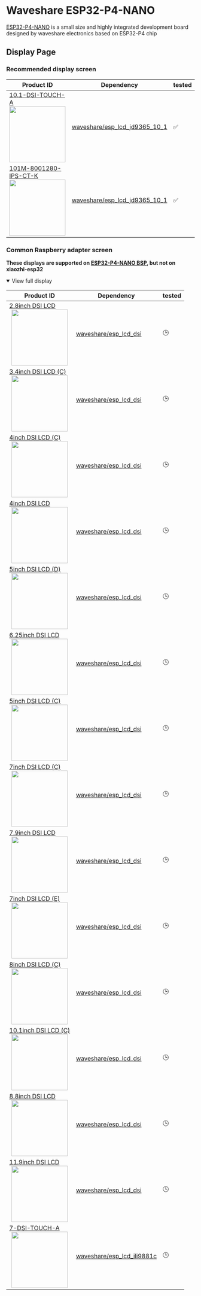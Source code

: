 # Waveshare ESP32-P4-NANO


[ESP32-P4-NANO](https://www.waveshare.com/esp32-p4-nano.htm) is a small size and highly integrated development board designed by waveshare electronics based on ESP32-P4 chip



## Display Page


### Recommended display screen

| Product ID                                                                                                                                                                                                                                                                                               | Dependency                                                       | tested |
|----------------------------------------------------------------------------------------------------------------------------------------------------------------------------------------------------------------------------------------------------------------------------------------------------------|------------------------------------------------------------------|--------|
| [10.1-DSI-TOUCH-A](https://www.waveshare.com/10.1-dsi-touch-a.htm) <br/><img style="width: 150px; height: auto; display: block; margin: 0 auto;" src="https://www.waveshare.com/media/catalog/product/cache/1/image/800x800/9df78eab33525d08d6e5fb8d27136e95/1/0/10.1-dsi-touch-a-1.jpg"> | [waveshare/esp_lcd_jd9365_10_1](https://github.com/waveshareteam/Waveshare-ESP32-components/tree/master/display/lcd/esp_lcd_jd9365_10_1) | ✅      |
| [101M-8001280-IPS-CT-K](https://www.waveshare.com/101m-8001280-ips-ct-k.htm) <br/><img style="width: 150px; height: auto; display: block; margin: 0 auto;" src="https://www.waveshare.com/media/catalog/product/cache/1/image/800x800/9df78eab33525d08d6e5fb8d27136e95/1/0/101m-8001280-ips-ct-k-1.jpg"> | [waveshare/esp_lcd_jd9365_10_1](https://github.com/waveshareteam/Waveshare-ESP32-components/tree/master/display/lcd/esp_lcd_jd9365_10_1) | ✅      |

### Common Raspberry adapter screen

**These displays are supported on [ESP32-P4-NANO BSP](https://github.com/waveshareteam/Waveshare-ESP32-components/tree/master/bsp/esp32_p4_nano), but not on xiaozhi-esp32**

<details open>
<summary>View full display</summary>

| Product ID                                                                                                                                                                                                                                                                                               | Dependency                                                       | tested |
|----------------------------------------------------------------------------------------------------------------------------------------------------------------------------------------------------------------------------------------------------------------------------------------------------------|------------------------------------------------------------------|--------|
| [2.8inch DSI LCD](https://www.waveshare.com/2.8inch-dsi-lcd.htm) <br/><img style="width: 150px; height: auto; display: block; margin: 0 auto;" src="https://www.waveshare.com/media/catalog/product/cache/1/thumbnail/122x122/9df78eab33525d08d6e5fb8d27136e95/2/_/2.8inch-dsi-lcd-3.jpg">               | [waveshare/esp_lcd_dsi](https://github.com/waveshareteam/Waveshare-ESP32-components/tree/master/display/lcd/esp_lcd_dsi)                 | 🕒      |
| [3.4inch DSI LCD (C)](https://www.waveshare.com/3.4inch-dsi-lcd-c.htm) <br/><img style="width: 150px; height: auto; display: block; margin: 0 auto;" src="https://www.waveshare.com/media/catalog/product/cache/1/image/800x800/9df78eab33525d08d6e5fb8d27136e95/3/_/3.4inch-dsi-lcd-c-1.jpg">           | [waveshare/esp_lcd_dsi](https://github.com/waveshareteam/Waveshare-ESP32-components/tree/master/display/lcd/esp_lcd_dsi)                 | 🕒      |
| [4inch DSI LCD (C)](https://www.waveshare.com/4inch-dsi-lcd-c.htm) <br/><img style="width: 150px; height: auto; display: block; margin: 0 auto;" src="https://www.waveshare.com/media/catalog/product/cache/1/image/800x800/9df78eab33525d08d6e5fb8d27136e95/4/i/4inch-dsi-lcd-c-1.jpg">                 | [waveshare/esp_lcd_dsi](https://github.com/waveshareteam/Waveshare-ESP32-components/tree/master/display/lcd/esp_lcd_dsi)                 | 🕒      |
| [4inch DSI LCD](https://www.waveshare.com/4inch-dsi-lcd.htm) <br/><img style="width: 150px; height: auto; display: block; margin: 0 auto;" src="https://www.waveshare.com/media/catalog/product/cache/1/image/800x800/9df78eab33525d08d6e5fb8d27136e95/4/i/4inch-dsi-lcd-1.jpg">                         | [waveshare/esp_lcd_dsi](https://github.com/waveshareteam/Waveshare-ESP32-components/tree/master/display/lcd/esp_lcd_dsi)                 | 🕒      |
| [5inch DSI LCD (D)](https://www.waveshare.com/5inch-dsi-lcd-d.htm) <br/><img style="width: 150px; height: auto; display: block; margin: 0 auto;" src="https://www.waveshare.com/media/catalog/product/cache/1/image/800x800/9df78eab33525d08d6e5fb8d27136e95/5/i/5inch-dsi-lcd-d-2.jpg">                 | [waveshare/esp_lcd_dsi](https://github.com/waveshareteam/Waveshare-ESP32-components/tree/master/display/lcd/esp_lcd_dsi)                 | 🕒      |
| [6.25inch DSI LCD](https://www.waveshare.com/6.25inch-dsi-lcd.htm) <br/><img style="width: 150px; height: auto; display: block; margin: 0 auto;" src="https://www.waveshare.com/media/catalog/product/cache/1/image/800x800/9df78eab33525d08d6e5fb8d27136e95/6/_/6.25inch-dsi-lcd-2.jpg">                | [waveshare/esp_lcd_dsi](https://github.com/waveshareteam/Waveshare-ESP32-components/tree/master/display/lcd/esp_lcd_dsi)                 | 🕒      |
| [5inch DSI LCD (C)](https://www.waveshare.com/5inch-dsi-lcd-c.htm) <br/><img style="width: 150px; height: auto; display: block; margin: 0 auto;" src="https://www.waveshare.com/media/catalog/product/cache/1/image/800x800/9df78eab33525d08d6e5fb8d27136e95/5/i/5inch-dsi-lcd-c-2.jpg">                 | [waveshare/esp_lcd_dsi](https://github.com/waveshareteam/Waveshare-ESP32-components/tree/master/display/lcd/esp_lcd_dsi)                 | 🕒      |
| [7inch DSI LCD (C)](https://www.waveshare.com/7inch-dsi-lcd-c-with-case-a.htm) <br/><img style="width: 150px; height: auto; display: block; margin: 0 auto;" src="https://www.waveshare.com/media/catalog/product/cache/1/image/800x800/9df78eab33525d08d6e5fb8d27136e95/7/i/7inch-dsi-lcd-c-4.jpg">     | [waveshare/esp_lcd_dsi](https://github.com/waveshareteam/Waveshare-ESP32-components/tree/master/display/lcd/esp_lcd_dsi)                 | 🕒      |
| [7.9inch DSI LCD](https://www.waveshare.com/7.9inch-dsi-lcd.htm) <br/><img style="width: 150px; height: auto; display: block; margin: 0 auto;" src="https://www.waveshare.com/media/catalog/product/cache/1/image/800x800/9df78eab33525d08d6e5fb8d27136e95/7/_/7.9inch-dsi-lcd-2.jpg">                   | [waveshare/esp_lcd_dsi](https://github.com/waveshareteam/Waveshare-ESP32-components/tree/master/display/lcd/esp_lcd_dsi)                 | 🕒      |
| [7inch DSI LCD (E)](https://www.waveshare.com/7inch-dsi-lcd-e.htm) <br/><img style="width: 150px; height: auto; display: block; margin: 0 auto;" src="https://www.waveshare.com/media/catalog/product/cache/1/image/800x800/9df78eab33525d08d6e5fb8d27136e95/7/i/7inch-dsi-lcd-e-2.jpg">                 | [waveshare/esp_lcd_dsi](https://github.com/waveshareteam/Waveshare-ESP32-components/tree/master/display/lcd/esp_lcd_dsi)                 | 🕒      |
| [8inch DSI LCD (C)](https://www.waveshare.com/8inch-dsi-lcd-c.htm) <br/><img style="width: 150px; height: auto; display: block; margin: 0 auto;" src="https://www.waveshare.com/media/catalog/product/cache/1/image/800x800/9df78eab33525d08d6e5fb8d27136e95/8/i/8inch-dsi-lcd-c-2.jpg">                 | [waveshare/esp_lcd_dsi](https://github.com/waveshareteam/Waveshare-ESP32-components/tree/master/display/lcd/esp_lcd_dsi)                 | 🕒      |
| [10.1inch DSI LCD (C)](https://www.waveshare.com/10.1inch-dsi-lcd-c.htm) <br/><img style="width: 150px; height: auto; display: block; margin: 0 auto;" src="https://www.waveshare.com/media/catalog/product/cache/1/image/800x800/9df78eab33525d08d6e5fb8d27136e95/1/0/10.1inch-dsi-lcd-c-2.jpg">        | [waveshare/esp_lcd_dsi](https://github.com/waveshareteam/Waveshare-ESP32-components/tree/master/display/lcd/esp_lcd_dsi)                 | 🕒      |
| [8.8inch DSI LCD](https://www.waveshare.com/8.8inch-dsi-lcd.htm) <br/><img style="width: 150px; height: auto; display: block; margin: 0 auto;" src="https://www.waveshare.com/media/catalog/product/cache/1/image/800x800/9df78eab33525d08d6e5fb8d27136e95/8/_/8.8inch-dsi-lcd-2.jpg">                   | [waveshare/esp_lcd_dsi](https://github.com/waveshareteam/Waveshare-ESP32-components/tree/master/display/lcd/esp_lcd_dsi)                 | 🕒      |
| [11.9inch DSI LCD](https://www.waveshare.com/11.9inch-dsi-lcd.htm) <br/><img style="width: 150px; height: auto; display: block; margin: 0 auto;" src="https://www.waveshare.com/media/catalog/product/cache/1/image/800x800/9df78eab33525d08d6e5fb8d27136e95/1/1/11.9inch-dsi-lcd-3.jpg">                | [waveshare/esp_lcd_dsi](https://github.com/waveshareteam/Waveshare-ESP32-components/tree/master/display/lcd/esp_lcd_dsi)                 | 🕒      |
| [7-DSI-TOUCH-A](https://www.waveshare.com/7-dsi-touch-a.htm) <br/><img style="width: 150px; height: auto; display: block; margin: 0 auto;" src="https://www.waveshare.com/media/catalog/product/cache/1/image/800x800/9df78eab33525d08d6e5fb8d27136e95/7/-/7-dsi-touch-a-1.jpg"> | [waveshare/esp_lcd_ili9881c](https://github.com/waveshareteam/Waveshare-ESP32-components/tree/master/display/lcd/esp_lcd_ili9881c)    | 🕒      |

</details>